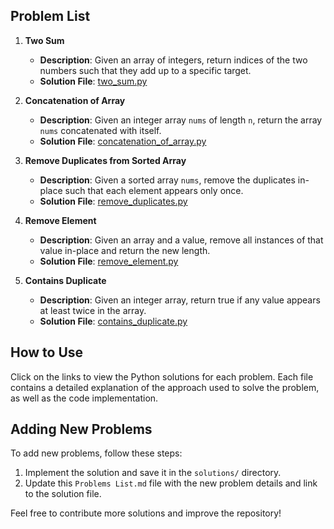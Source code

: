 ## Problem List

1. **Two Sum**
   - **Description**: Given an array of integers, return indices of the two numbers such that they add up to a specific target.
   - **Solution File**: [two_sum.py](solutions/two_sum.py)

2. **Concatenation of Array**
   - **Description**: Given an integer array `nums` of length `n`, return the array `nums` concatenated with itself.
   - **Solution File**: [concatenation_of_array.py](solutions/concatenation_of_array.py)

3. **Remove Duplicates from Sorted Array**
   - **Description**: Given a sorted array `nums`, remove the duplicates in-place such that each element appears only once.
   - **Solution File**: [remove_duplicates.py](solutions/remove_duplicates.py)

4. **Remove Element**
   - **Description**: Given an array and a value, remove all instances of that value in-place and return the new length.
   - **Solution File**: [remove_element.py](solutions/remove_element.py)

5. **Contains Duplicate**
   - **Description**: Given an integer array, return true if any value appears at least twice in the array.
   - **Solution File**: [contains_duplicate.py](solutions/contains_duplicate.py)

## How to Use

Click on the links to view the Python solutions for each problem. Each file contains a detailed explanation of the approach used to solve the problem, as well as the code implementation.

## Adding New Problems

To add new problems, follow these steps:
1. Implement the solution and save it in the `solutions/` directory.
2. Update this `Problems List.md` file with the new problem details and link to the solution file.

Feel free to contribute more solutions and improve the repository!
